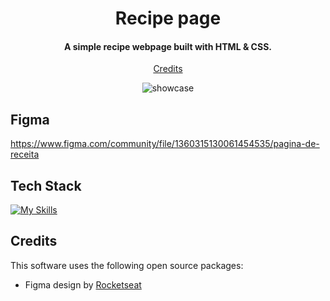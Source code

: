 
<h1 align="center">
  Recipe page
  <br>
</h1>

<h4 align="center">A simple recipe webpage built with HTML & CSS.</h4>

<p align="center">
  <a href="#credits">Credits</a>
</p>


<div align="center">

![showcase](https://github.com/user-attachments/assets/809df091-297d-4aea-81d1-f33858885364)

  
</div>


## Figma

https://www.figma.com/community/file/1360315130061454535/pagina-de-receita

## Tech Stack

[![My Skills](https://skillicons.dev/icons?i=html,css)](https://skillicons.dev)

## Credits

This software uses the following open source packages:

- Figma design by [Rocketseat](https://www.rocketseat.com.br/)

